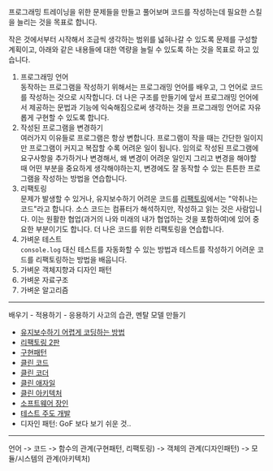 프로그래밍 트레이닝을 위한 문제들을 만들고 풀어보며 코드를 작성하는데 필요한 스킬을 늘리는 것을 목표로 합니다.

작은 것에서부터 시작해서 조금씩 생각하는 범위를 넓혀나갈 수 있도록 문제를 구성할 계획이고, 아래와 같은 내용들에 대한 역량을 늘릴 수 있도록 하는 것을 목표로 하고 있습니다.

1. 프로그래밍 언어  
    동작하는 프로그램을 작성하기 위해서는 프로그래밍 언어를 배우고, 그 언어로 코드를 작성하는 것으로 시작합니다. 더 나은 구조를 만들기에 앞서 프로그래밍 언어에서 제공하는 문법과 기능에 익숙해짐으로써 생각하는 것을 프로그래밍 언어로 자유롭게 구현할 수 있도록 합니다.
1. 작성된 프로그램을 변경하기  
    여러가지 이유들로 프로그램은 항상 변합니다. 프로그램이 작을 때는 간단한 일이지만 프로그램이 커지고 복잡할 수록 어려운 일이 됩니다. 임의로 작성된 프로그램에 요구사항을 추가하거나 변경해서, 왜 변경이 어려운 일인지 그리고 변경을 해야할 때 어떤 부분을 중요하게 생각해야하는지, 변경에도 잘 동작할 수 있는 튼튼한 프로그램을 작성하는 방법을 연습합니다.
1. 리팩토링  
    문제가 발생할 수 있거나, 유지보수하기 어려운 코드를 [리팩토링](https://www.aladin.co.kr/shop/wproduct.aspx?ItemId=236186172)에서는 "악취나는 코드"라고 합니다. 소스 코드는 컴퓨터가 해석하지만, 작성하고 읽는 것은 사람입니다. 이는 원활한 협업(과거의 나와 미래의 내가 협업하는 것을 포함하여)에 있어 중요한 부분이기도 합니다. 더 나은 코드를 위한 리팩토링을 연습합니다.
1. 가벼운 테스트  
    `console.log` 대신 테스트를 자동화할 수 있는 방법과 테스트를 작성하기 어려운 코드를 리팩토링하는 방법을 배웁니다.
1. 가벼운 객체지향과 디자인 패턴
1. 가벼운 자료구조
1. 가벼운 알고리즘


----
배우기 - 적용하기 - 응용하기
사고의 습관, 멘탈 모델 만들기

- [유지보수하기 어렵게 코딩하는 방법](https://www.aladin.co.kr/shop/wproduct.aspx?ItemId=59460996)
- [리팩토링 2판](https://www.aladin.co.kr/shop/wproduct.aspx?ItemId=236186172)
- [구현패턴](https://www.aladin.co.kr/shop/wproduct.aspx?ItemId=1706106)
- [클린 코드](https://www.aladin.co.kr/shop/wproduct.aspx?ItemId=34083680)
- [클린 코더](https://www.aladin.co.kr/shop/wproduct.aspx?ItemId=86619346)
- [클린 애자일](https://www.aladin.co.kr/shop/wproduct.aspx?ItemId=256845084&start=slayer)
- [클린 아키텍처](https://www.aladin.co.kr/shop/wproduct.aspx?ItemId=202322454&start=slayer)
- [소프트웨어 장인](https://www.aladin.co.kr/shop/wproduct.aspx?ItemId=66925855)
- [테스트 주도 개발](https://www.aladin.co.kr/shop/wproduct.aspx?ItemId=37469717&start=slayer)
- 디자인 패턴: GoF 보다 보기 쉬운 것..
 
----
언어 -> 코드 -> 함수의 관계(구현패턴, 리팩토링) -> 객체의 관계(디자인패턴) -> 모듈/시스템의 관계(아키텍처)